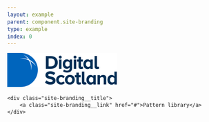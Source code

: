 ```yaml
---
layout: example
parent: component.site-branding
type: example
index: 0
---
```


<div class="site-branding">
    <a class="site-branding__logo  site-branding__link" href="#">
        <img class="site-branding__logo-image" src="/assets/patternlib/images/logos/digital-scotland.svg" alt="Digital Scotland pattern library home page">
    </a>

    <div class="site-branding__title">
        <a class="site-branding__link" href="#">Pattern library</a>
    </div>
</div>
